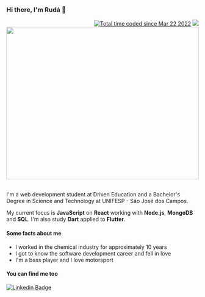 ### Hi there, I'm Rudá 👋

<div align="right">
<a href="https://wakatime.com/@de09b70b-8675-4e1f-aed3-9a30ac245a48"><img src="https://wakatime.com/badge/user/de09b70b-8675-4e1f-aed3-9a30ac245a48.svg" alt="Total time coded since Mar 22 2022" /></a>
<a href="https://visitorbadge.io/status?path=https%3A%2F%2Fgithub.com%2Frudarabello%2Frudarabello"><img src="https://api.visitorbadge.io/api/visitors?path=https%3A%2F%2Fgithub.com%2Frudarabello%2Frudarabello&labelColor=%232ccce4&countColor=%23d9e3f0&style=flat&labelStyle=none" /></a>
</div>
<div style="display: flex; flex-direction: column;">
  <img width="100%" height="400px" src="https://giphy.com/clips/ralph-8CYD7zQOYECt2UolVp">
</div>
<br>

I'm a web development student at Driven Education and a Bachelor's Degree in Science and Technology at UNIFESP - São José dos Campos.

My current focus is **JavaScript** on **React** working with **Node.js**, **MongoDB** and **SQL**. I'm also study **Dart** applied to **Flutter**.


#### Some facts about me

- I worked in the chemical industry for approximately 10 years
- I got to know the software development career and fell in love
- I'm a bass player and I love motorsport


#### You can find me too


[![Linkedin Badge](https://img.shields.io/badge/-LinkedIn-blue?style=flat-square&logo=Linkedin&logoColor=white&link=https://www.linkedin.com/in/ruda-rabello-da-silva/)](https://www.linkedin.com/in/ruda-rabello-da-silva//)

